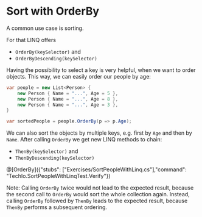 # Sort with OrderBy

A common use case is sorting.

For that LINQ offers
* `OrderBy(keySelector)` and
* `OrderByDescending(keySelector)`

Having the possibility to select a key is very helpful, when we want to order objects.
This way, we can easily order our people by age:

```c#
var people = new List<Person> {
    new Person { Name = "...", Age = 5 },
    new Person { Name = "...", Age = 8 },
    new Person { Name = "...", Age = 3 },
}

var sortedPeople = people.OrderBy(p => p.Age);
```

We can also sort the objects by multiple keys, e.g. first by `Age` and then by `Name`.
After calling `OrderBy` we get new LINQ methods to chain:

* `ThenBy(keySelector)` and
* `ThenByDescending(keySelector)`

@[OrderBy]({"stubs": ["Exercises/SortPeopleWithLinq.cs"],"command": "TechIo.SortPeopleWithLinqTest.Verify"})

Note: Calling `OrderBy` twice would not lead to the expected result, because the second call to `OrderBy` would sort the whole collection again. Instead, calling `OrderBy` followed by `ThenBy` leads to the expected result, because `ThenBy` performs a subsequent ordering.